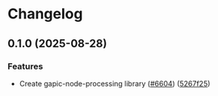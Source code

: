 # Changelog

## 0.1.0 (2025-08-28)


### Features

* Create gapic-node-processing library ([#6604](https://github.com/googleapis/google-cloud-node/issues/6604)) ([5267f25](https://github.com/googleapis/google-cloud-node/commit/5267f25145ef5605daa1bd1140c3320e5f3b5b66))
